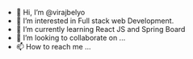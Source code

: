- 👋 Hi, I’m @virajbelyo
- 👀 I’m interested in Full stack web Development.
- 🌱 I’m currently learning React JS and Spring Board
- 💞️ I’m looking to collaborate on ...
- 📫 How to reach me ...

<!---
virajbelyo/virajbelyo is a ✨ special ✨ repository because its `README.md` (this file) appears on your GitHub profile.
You can click the Preview link to take a look at your changes.
--->

